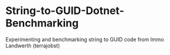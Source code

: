 # String-to-GUID-Dotnet-Benchmarking
Experimenting and benchmarking string to GUID code from Immo Landwerth (terrajobst)
